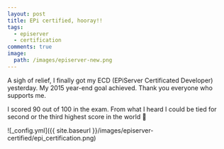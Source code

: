 ```yaml
---
layout: post
title: EPi certified, hooray!!
tags:
  - episerver
  - certification
comments: true
image:
  path: /images/episerver-new.png
---
```


<!-- ![_config.yml]({{ site.baseurl }}/images/episerver-new.png) -->

A sigh of relief, I finally got my ECD (EPiServer Certificated Developer) yesterday. My 2015 year-end goal achieved. Thank you everyone who supports me.

<!--more-->

I scored 90 out of 100 in the exam. From what I heard I could be tied for second or the third highest score in the world 🙂

![_config.yml]({{ site.baseurl }}/images/episerver-certified/epi_certification.png)
